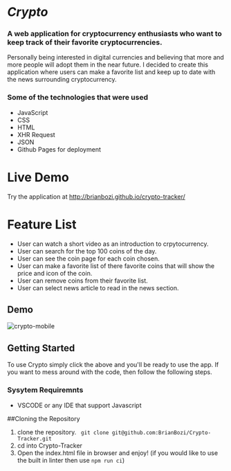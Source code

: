 # _Crypto_
### A web application for cryptocurrency enthusiasts who want to keep track of their favorite cryptocurrencies.

Personally being interested in digital currencies and believing that more and more people will adopt them in the near future. I decided to create this application where users can make a favorite list and keep up to date with the news surrounding cryptocurrency.

### Some of the technologies that were used
- JavaScript
- CSS
- HTML
- XHR Request
- JSON
- Github Pages for deployment


# Live Demo
Try the application at <http://brianbozi.github.io/crypto-tracker/>

# Feature List
- User can watch a short video as an introduction to crpytocurrency.
- User can search for the top 100 coins of the day.
- User can see the coin page for each coin chosen.
- User can make a favorite list of there favorite coins that will show the price and icon of the coin.
- User can remove coins from their favorite list.
- User can select news article to read in the news section.

## Demo
![crypto-mobile](https://user-images.githubusercontent.com/70422100/128580002-3f6c4fc2-1234-4d85-9f9d-d144f616137e.gif)

## Getting Started
To use Crypto simply  click the above and you'll be ready to use the app.
If you want to mess around with the code, then follow the following steps.
### Sysytem Requiremnts 
- VSCODE or any IDE that support Javascript

##Cloning the Repository
1. clone the repository. 
    ``` git clone git@github.com:BrianBozi/Crypto-Tracker.git```
2. cd into Crypto-Tracker
3. Open the index.html file in browser and enjoy! 
(if you would like to use the built in linter then use ```npm run ci```)

